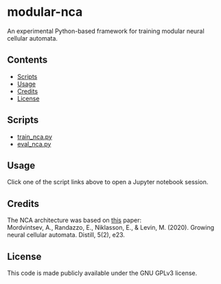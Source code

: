 # modular-nca
An experimental Python-based framework for training modular neural cellular automata.

## Contents
- [Scripts](#Scripts)
- [Usage](#Usage)
- [Credits](#Credits)
- [License](#License)

## Scripts
- [train_nca.py]()
- [eval_nca.py]()
  
## Usage
Click one of the script links above to open a Jupyter notebook session.


## Credits
The NCA architecture was based on [this](https://distill.pub/2020/growing-ca/) paper:  
Mordvintsev, A., Randazzo, E., Niklasson, E., & Levin, M. (2020). Growing neural cellular automata. Distill, 5(2), e23.


## License
This code is made publicly available under the GNU GPLv3 license.
